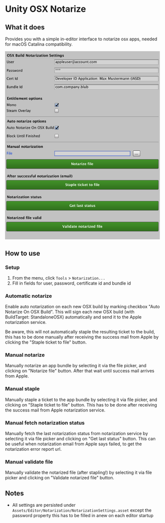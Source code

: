 # Unity OSX Notarize

## What it does

Provides you with a simple in-editor interface to notarize osx apps, needed for macOS Catalina compatibility.

![Screenshot](unity-notarization.png)

## How to use

### Setup
1. From the menu, click `Tools` > `Notarization...`
1. Fill in fields for user, password, certificate id and bundle id

### Automatic notarize
Enable auto notarization on each new OSX build by marking checkbox "Auto Notarize On OSX Build".
This will sign each new OSX build (with BuildTarget: StandaloneOSX) automatically and send it to the Apple notarization service. 

Be aware, this will not automatically staple the resulting ticket to the build, this has to be done manually after receiving the success mail from Apple by clicking the "Staple ticket to file" button.

### Manual notarize
Manually notarize an app bundle by selecting it via the file picker, and clicking on "Notarize file" button. After that wait until success mail arrives from Apple.

### Manual staple
Manually staple a ticket to the app bundle by selecting it via file picker, and clicking on "Staple ticket to file" button. 
This has to be done after receiving the success mail from Apple notarization service.

### Manual fetch notarization status
Manually fetch the last notarization status from notarization service by selecting it via file picker and clicking on "Get last status" button. 
This can be useful when notarization email from Apple says failed, to get the notarization error report url.

### Manual validate file
Manually validate the notarized file (after stapling!) by selecting it via file picker and clicking on "Validate notarized file" button.

## Notes

- All settings are persisted under `Assets/Editor/Notarization/NotarizationSettings.asset` except the password property this has to be filled in anew on each editor startup